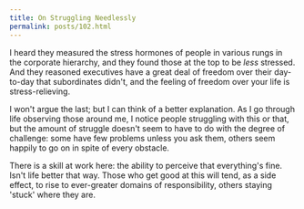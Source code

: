 ```yaml
---
title: On Struggling Needlessly
permalink: posts/102.html
---
```


I heard they measured the stress hormones of people in various rungs in the corporate hierarchy, and they found those at the top to be *less* stressed. And they reasoned executives have a great deal of freedom over their day-to-day that subordinates didn't, and the feeling of freedom over your life is stress-relieving.

I won't argue the last; but I can think of a better explanation. As I go through life observing those around me, I notice people struggling with this or that, but the amount of struggle doesn't seem to have to do with the degree of challenge: some have few problems unless you ask them, others seem happily to go on in spite of every obstacle.

There is a skill at work here: the ability to perceive that everything's fine. Isn't life better that way. Those who get good at this will tend, as a side effect, to rise to ever-greater domains of responsibility, others staying 'stuck' where they are.